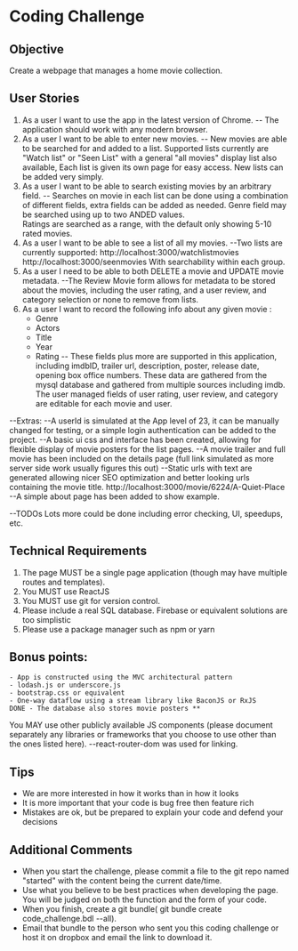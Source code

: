 # Coding Challenge 

## Objective
Create a webpage that manages a home movie collection.

## User Stories
1. As a user I want to use the app in the latest version of Chrome.
-- The application should work with any modern browser. 
2. As a user I want to be able to enter new movies.
-- New movies are able to be searched for and added to a list.
 Supported lists currently are "Watch list" or "Seen List" with a general "all movies" display list also available, 
Each list is given its own page for easy access. 
New lists can be added very simply. 
3. As a user I want to be able to search existing movies by an arbitrary field.
-- Searches on movie in each list can be done using a combination of different fields, extra fields can be added as needed. 
Genre field may be searched using up to two ANDED values.  
Ratings are searched as a range, with the default only showing 5-10 rated movies.
4. As a user I want to be able to see a list of all my movies.
--Two lists are currently supported:
http://localhost:3000/watchlistmovies
http://localhost:3000/seenmovies
With searchability within each group. 
5. As a user I need to be able to both DELETE a movie and UPDATE movie metadata.
--The Review Movie form allows for metadata to be stored about the movies, 
including the user rating, and a user review, and category selection or none to remove from lists. 
6. As a user I want to record the following info about any given movie :
    - Genre
    - Actors
    - Title
    - Year
    - Rating
-- These fields plus more are supported in this application, including imdbID, trailer url, description, poster, release date, opening box office numbers.
These data are gathered from the mysql database and gathered from multiple sources including imdb.
The user managed fields of user rating, user review, and category are editable for each movie and user. 


--Extras:
--A userId is simulated at the App level of 23, it can be manually changed for testing, 
or a simple login authentication can be added to the project. 
--A basic ui css and interface has been created, allowing for flexible display of movie posters for the list pages. 
--A movie trailer and full movie has been included on the details page (full link simulated as more server side work usually figures this out)
--Static urls with text are generated allowing nicer SEO optimization and better looking urls containing the movie title. 
http://localhost:3000/movie/6224/A-Quiet-Place
--A simple about page has been added to show example. 

--TODOs
  Lots more could be done including error checking, UI, speedups, etc.

 


## Technical Requirements
1. The page MUST be a single page application (though may have multiple routes and templates).
2. You MUST use ReactJS 
3. You MUST use git for version control.
4. Please include a real SQL database.  Firebase or equivalent solutions are too simplistic
5. Please use a package manager such as npm or yarn


## Bonus points:
    - App is constructed using the MVC architectural pattern
    - lodash.js or underscore.js
    - bootstrap.css or equivalent
    - One-way dataflow using a stream library like BaconJS or RxJS
    DONE - The database also stores movie posters ** 


You MAY use other publicly available JS components (please document separately any libraries or frameworks that you choose to use other than the ones listed here).
--react-router-dom was used for linking. 

## Tips
- We are more interested in how it works than in how it looks
- It is more important that your code is bug free then feature rich
- Mistakes are ok, but be prepared to explain your code and defend your decisions


## Additional Comments
- When you start the challenge, please commit a file to the git repo named "started" with the content being the current date/time.
- Use what you believe to be best practices when developing the page. You will be judged on both the function and the form of your code.
- When you finish, create a git bundle( git bundle create code_challenge.bdl --all).
- Email that bundle to the person who sent you this coding challenge or host it on dropbox and email the link to download it.













